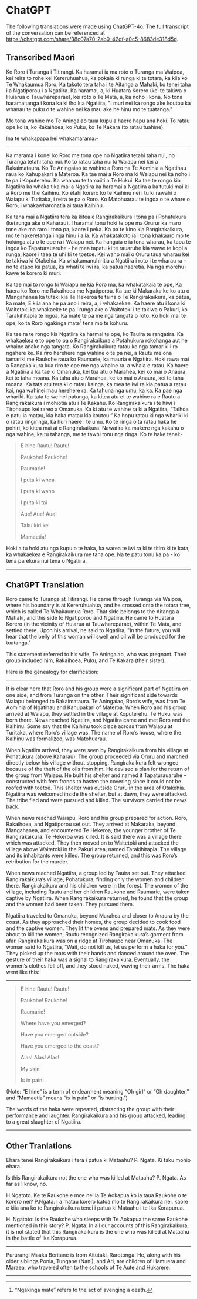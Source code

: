 

# ChatGPT

The following translations were made using ChatGPT-4o. 
The full transcript of the conversation can be referenced at https://chatgpt.com/share/38c07a70-2ab0-42df-a0c5-8683de318d5d.

## Transcribed Maori

Ko Roro i Turanga i Titirangi. Ka haramai ia ma roto o Turanga ma Waipoa, kei reira to rohe kei Kereruhuahua, ka pokaia ki runga ki te totara, ka kiia ko Te Whakaumua Roro. Ka takoto tera taha i te Aitanga a Mahaki, ko tenei taha i a Ngatiporou i a Ngatiira. Ka haramai, a, ki Huatara Korero (kei te takiwa o Huiarua o Tauwhareparae), kei roto o Te Mata, a, ka noho i kona. No tona haramaitanga i kona ka ki iho kia Ngatiira, "I muri nei ka rongo ake koutou ka whanau te puku o te wahine nei ka mau ake he hinu mo te tuatanga."

Mo tona wahine mo Te Aningaiao taua kupu a haere hapu ana hoki. To ratau ope ko ia, ko Rakaihoea, ko Puku, ko Te Kakara (to ratau tuahine).

Ina te whakapapa hei whakamarama:-

---

Ka marama i konei ko Roro me tona ope no Ngatiira tetahi taha nui, no Turanga tetahi taha nui. Ko to ratau taha nui ki Waiapu nei kei a Rakaimataura. Ko Te Aningaiao te wahine a Roro na Te Aomihia a Ngatihau raua ko Kahupakari a Materoa. Ka tae mai a Roro ma ki Waiapu nei ka noho i te pa i Koputerehu. Ka whanau te tamaiiti a Te Hukui. Ka tae te rongo kia Ngatiira ka whaka tika mai a Ngatiira ka haramai a Ngatiira a ka tutuki mai ki a Roro me the Kaihinu. Ko etahi korero ko te Kaihinu nei i tu ki rawahi o Waiapu ki Turitaka,  i reira te pa o Roro. Ko Matohuarau te ingoa o te whare o Roro, i whakawharonatia ai taua Kaihinu.

Ka taha mai a Ngatiira tera ka kitea e Rangirakaikura i tona pa i Pohatukura (kei runga ake o Kaharau). I haramai tonu hoki te ope ma Orurur ka maro tone ake ma raro i tona pa, kaore i peka. Ka pa te kino kia Rangirakaikura, mo te hakeretanga i nga hinu i a ia. Ka whakatakoto ia i tona khakaaro mo te hokinga atu o te ope ra i Waiapu nei. Ka hangaia e ia tona wharau, ka tapa te ingoa ko Tapaturauaruhe - he mea tapatu ki te rauaruhe kia wawe te kopi a runga, kaore i taea te uhi ki te toetoe. Kei waho mai o Oruru taua wharau kei te takiwa ki Otakehia. Ka whakamanuhiritia a Ngatiira i roto i te wharau ra - no te atapo ka patua, ka whati te iwi ra, ka patua haeretia. Na nga morehu i kawe te korero ki muri.

Ka tae mai to rongo ki Waiapu ne kia Roro ma, ka whakatakaia te ope, Ka haera ko Roro me Rakaihoea me Ngatiporou. Ka tae ki Makaraka ke ko atu o Mangahanea ka tutaki kia Te Hekeroa te taina o Te Rangirakaikura, ka patua, ka mate, E kiia ana he pa ano i reira, a, i whakaekae. Ka haere atu i kona ki Waitetoki ka whakaeke te pa i runga ake o Waitotoki i te takiwa o Pakuri, ko Tarakihitapia te ingoa. Ka mate te pa me nga tangata o roto. Ko hoki mai te ope, ko ta Roro ngakinga mate[^1] tena mo te kohuru.

Ka tae ra te rongo kia Ngatiira ka harmai te ope, ko Tauira te rangatira. Ka whakaekea e to ope to pa o Rangirakaikura a Potahukura rokohanga aut he whaine anake nga tangata. Ko Rangirakaikura ratau ko nga tamariki i ro ngahere ke. Ka riro herehere nga wahine o te pa nei, a Rautu me ona tamariki me Raukohe raua ko Raumarie, ka mauria e Ngatiira. Hoki rawa mai a Rangakaikura kua riro te ope me nga whaine ra. a whaia e ratau. Ka haere a Ngatiira a ka tae ki Omanuka, kei tua atu o Marahea, kei ko mai o Anaura, kei te taha moana. Ka taha atu o Marahea, ke ko mai o Anaura, kei te taha moana. Ka tata atu tera ki o ratau kainga, ka mea te iwi ra kia patua a ratau kai, nga wahinei mau herehere ra. Ka tahuna nga umu, ka ka. Ka pae nga whariki. Ka tata te we hei patunga, ka kitea atu et te wahine ra e Rautu a Rangirakaikura i mohiotia atu i Te Kakahu. Ko Rangirakaikura i te hiwi i Tirohaupo kei rareo a Omanuka. Ka ki atu te wahine ra ki a Ngatiira, “Taihoa e patu ia matau, kia haka matau kia koutou.” Ka hopu ratau ki nga whariki ki o ratau ringiringa, ka huri haere i te umu. Ko te ringa o ta ratau haka he pohiri, ko kitea mai ai e Rangirakaikura. Nawai ra ka makere nga kakahu o nga wahine, ka tu tahanga, me te tawhi tonu nga ringa. Ko te hake tenei:-

> E hine Rautu! Rautu!
>
> Raukohe! Raukohe!
>
> Raumarie!
>
> I puta ki whea
>
> I puta ki waho
>
> I puta ki tai
>
> Aue! Aue! Aue!
>
> Taku kiri kei
>
> Mamaetia!

Hoki a tu hoki atu nga kupu o te haka, ka warea te iwi ra ki te titiro ki te kata, ka whakaekea e Rangirakaikura me tana ope. Na te patu tonu ka pa - ko tena parekura nui tena o Ngatiira.

---

## ChatGPT Translation

Roro came to Turanga at Titirangi. He came through Turanga via Waipoa, where his boundary is at Kereruhuahua, and he crossed onto the totara tree, which is called Te Whakaumua Roro. That side belongs to the Aitanga a Mahaki, and this side to Ngatiporou and Ngatiira. He came to Huatara Korero (in the vicinity of Huiarua at Tauwhareparae), within Te Mata, and settled there. Upon his arrival, he said to Ngatiira, "In the future, you will hear that the belly of this woman will swell and oil will be produced for the tuatanga."

This statement referred to his wife, Te Aningaiao, who was pregnant. Their group included him, Rakaihoea, Puku, and Te Kakara (their sister).

Here is the genealogy for clarification: 

---

It is clear here that Roro and his group were a significant part of Ngatiira on one side, and from Turanga on the other. Their significant side towards Waiapu belonged to Rakaimataura. Te Aningaiao, Roro’s wife, was from Te Aomihia of Ngatihau and Kahupakari of Materoa. When Roro and his group arrived at Waiapu, they settled in the village at Koputerehu. Te Hukui was born there. News reached Ngatiira, and Ngatiira came and met Roro and the Kaihinu. Some say that the Kaihinu took place across from Waiapu at Turitaka, where Roro’s village was. The name of Roro’s house, where the Kaihinu was formalized, was Matohuarau.

When Ngatiira arrived, they were seen by Rangirakaikura from his village at Pohatukura (above Kaharau). The group proceeded via Oruru and marched directly below his village without stopping. Rangirakaikura felt wronged because of the theft of the oils from him. He devised a plan for the return of the group from Waiapu. He built his shelter and named it Tapaturauaruhe – constructed with fern fronds to hasten the covering since it could not be roofed with toetoe. This shelter was outside Oruru in the area of Otakehia. Ngatiira was welcomed inside the shelter, but at dawn, they were attacked. The tribe fled and were pursued and killed. The survivors carried the news back.

When news reached Waiapu, Roro and his group prepared for action. Roro, Rakaihoea, and Ngatiporou set out. They arrived at Makaraka, beyond Mangahanea, and encountered Te Hekeroa, the younger brother of Te Rangirakaikura. Te Hekeroa was killed. It is said there was a village there which was attacked. They then moved on to Waitetoki and attacked the village above Waitetoki in the Pakuri area, named Tarakihitapia. The village and its inhabitants were killed. The group returned, and this was Roro’s retribution for the murder.

[^1]: “Ngakinga mate” refers to the act of avenging a death.
 
When news reached Ngatiira, a group led by Tauira set out. They attacked Rangirakaikura’s village, Pohatukura, finding only the women and children there. Rangirakaikura and his children were in the forest. The women of the village, including Rautu and her children Raukohe and Raumarie, were taken captive by Ngatiira. When Rangirakaikura returned, he found that the group and the women had been taken. They pursued them.

Ngatiira traveled to Omanuka, beyond Marahea and closer to Anaura by the coast. As they approached their homes, the group decided to cook food and the captive women. They lit the ovens and prepared mats. As they were about to kill the women, Rautu recognized Rangirakaikura’s garment from afar. Rangirakaikura was on a ridge at Tirohaupo near Omanuka. The woman said to Ngatiira, “Wait, do not kill us, let us perform a haka for you.” They picked up the mats with their hands and danced around the oven. The gesture of their haka was a signal to Rangirakaikura. Eventually, the women’s clothes fell off, and they stood naked, waving their arms. The haka went like this:

---

> E hine Rautu! Rautu!
> 
> Raukohe! Raukohe!
> 
> Raumarie!
> 
> Where have you emerged?
> 
> Have you emerged outside?
> 
> Have you emerged to the coast?
> 
> Alas! Alas! Alas!
> 
> My skin
> 
> Is in pain!

(Note: “E hine” is a term of endearment meaning “Oh girl” or “Oh daughter,” and “Mamaetia” means “is in pain” or “is hurting.”)

The words of the haka were repeated, distracting the group with their performance and laughter. Rangirakaikura and his group attacked, leading to a great slaughter of Ngatiira.

---

## Other Tranlations 

Ehara tenei Rangirakaikura  i tera i patua ki Mataahu? 
P. Ngata. Ki taku mohio ehara.

Is this Rangirakaikura not the one who was killed at Mataahu?
P. Ngata. As far as I know, no.

H.Ngatoto. Ke te Raukohe e moe nei ia Te Aokapua ko ia taua Raukohe o te korero nei?
P.Ngata.  I a matau korero katoa mo te Rangirakaikura nei, kaore e kiia ana ko te Rangirakaikura tenei i patua ki Mataahu i te Ika Korapurua.

H. Ngatoto: Is the Raukohe who sleeps with Te Aokapua the same Raukohe mentioned in this story?
P. Ngata: In all our accounts of this Rangirakaikura, it is not stated that this Rangirakaikura is the one who was killed at Mataahu in the battle of Ika Korapurua.

---

Pururangi Maaka Beritane is from Aitutaki, Rarotonga. He, along with his older siblings Ponia, Tungane (Nani), and Ari, are children of Hamuera and Maraea, who traveled often to the schools of Te Aute and Hukarere.

---
